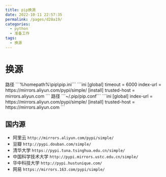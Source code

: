 ```yaml
---
title: pip换源
date: 2022-10-11 22:57:35
permalink: /pages/d28a19/
categories:
  - python
  - 准备工作
tags:
  - 换源
---
```

# 换源

<code-group>
  <code-block title="Windows" active>
  路径
  ```%homepath%\pip\pip.ini```
  ```ini
[global]
timeout = 6000
index-url = https://mirrors.aliyun.com/pypi/simple/
[install]
trusted-host = mirrors.aliyun.com
  ```
  </code-block>

  <code-block title="Linux">
  路径
  ```~/.pip/pip.conf```
  ```ini
[global]
index-url = https://mirrors.aliyun.com/pypi/simple/
[install]
trusted-host = https://mirrors.aliyun.com
  ```
  </code-block>
</code-group>

## 国内源

- 阿里云 `http://mirrors.aliyun.com/pypi/simple/`
- 豆瓣 `http://pypi.douban.com/simple/`
- 清华大学 `https://pypi.tuna.tsinghua.edu.cn/simple/`
- 中国科学技术大学 `http://pypi.mirrors.ustc.edu.cn/simple/`
- 华中科技大学 `http://pypi.hustunique.com/`
- 网易 `https://mirrors.163.com/pypi/simple/`
